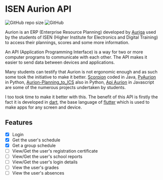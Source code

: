 # ISEN Aurion API

![GitHub repo size](https://img.shields.io/github/repo-size/sehnryr/isen_aurion_client)
![GitHub](https://img.shields.io/github/license/sehnryr/isen_aurion_client)

Aurion is an ERP (Enterprise Resource Planning) developed by [Auriga](https://www.auriga.fr/) used by the students of ISEN (Higher Institute for Electronics and Digital Training) to access their plannings, scores and some more information.

An API (Application Programming Interface) is a way for two or more computer programs to communicate with each other. The API makes it easier to send data
between devices and applications.

Many students can testify that Aurion is not ergonomic enough and as such some took the initiative to make it better. [Scorpion](https://github.com/LiamAbyss/Scorpion) coded in Java, [PyAurion](https://github.com/MylowMntr/PyAurion) in Python, [Aurion-Planning_to_ICS](https://github.com/Victor-Loos/Aurion-Planning_to_ICS) also in Python, [Api Aurion](https://github.com/nicolegrimpeur/apiAurion) in Javascript are some of the numerous projects undertaken by students.

I too took time to make it better with this. The benefit of this API is firstly the fact it is developed in [dart](https://dart.dev/), the base language of [flutter](https://flutter.dev/) which is used to make apps for any screen and device.

## Features

- [x] Login
- [x] Get the user's schedule
- [x] Get a group schedule
- [ ] View/Get the user's registration certificate
- [ ] View/Get the user's school reports
- [ ] View/Get the user's login details
- [ ] View the user's grades
- [ ] View the user's absences

<!-- 
## Getting started

TODO: List prerequisites and provide or point to information on how to
start using the package.

## Usage

TODO: Include short and useful examples for package users. Add longer examples
to `/example` folder. 

```dart
const like = 'sample';
```

## Additional information

TODO: Tell users more about the package: where to find more information, how to 
contribute to the package, how to file issues, what response they can expect 
from the package authors, and more. -->
